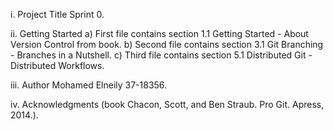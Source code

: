 i. Project Title Sprint 0.

ii. Getting Started
a) First file contains section 1.1 Getting Started - About Version Control from
book.
b) Second file contains section 3.1 Git Branching - Branches in a Nutshell.
c) Third file contains section 5.1 Distributed Git - Distributed Workflows.

iii. Author Mohamed Elneily 37-18356.

iv. Acknowledgments (book Chacon, Scott, and Ben Straub. Pro Git. Apress,
2014.).
